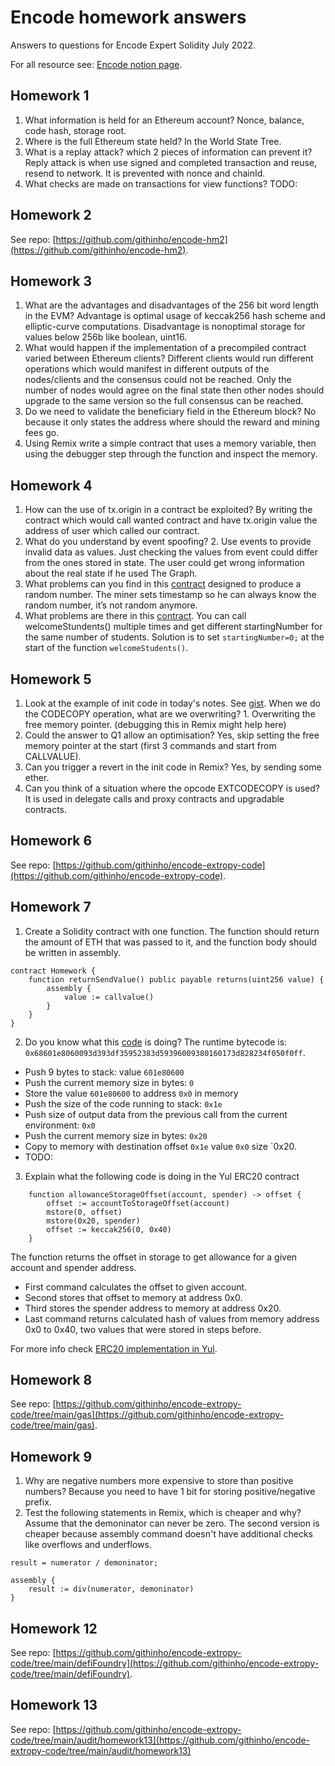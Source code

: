 # Encode homework answers

Answers to questions for Encode Expert Solidity July 2022.

For all resource see: [Encode notion page](https://encodeclub.notion.site/4-Practice-through-homework-and-exercises-488b446c267743d6a3aec2830fc38688).

## Homework 1

1. What information is held for an Ethereum account? Nonce, balance, code hash, storage root.
2. Where is the full Ethereum state held? In the World State Tree.
3. What is a replay attack? which 2 pieces of information can prevent it? Reply attack is when use signed and completed transaction and reuse, resend to network. It is prevented with nonce and chainId.
4. What checks are made on transactions for view functions? TODO:

## Homework 2

See repo: [https://github.com/githinho/encode-hm2](https://github.com/githinho/encode-hm2).

## Homework 3

1. What are the advantages and disadvantages of the 256 bit word length in the EVM? Advantage is optimal usage of keccak256 hash scheme and elliptic-curve computations. Disadvantage is nonoptimal storage for values below 256b like boolean, uint16.
2. What would happen if the implementation of a precompiled contract varied between Ethereum clients? Different clients would run different operations which would manifest in different outputs of the nodes/clients and the consensus could not be reached. Only the number of nodes would agree on the final state then other nodes should upgrade to the same version so the full consensus can be reached.
3. Do we need to validate the beneficiary field in the Ethereum block? No because it only states the address where should the reward and mining fees go.
4. Using Remix write a simple contract that uses a memory variable, then using the
debugger step through the function and inspect the memory.

## Homework 4

1. How can the use of tx.origin in a contract be exploited? By writing the contract which would call wanted contract and have tx.origin value the address of user which called our contract.
2. What do you understand by event spoofing? 2. Use events to provide invalid data as values. Just checking the values from event could differ from the ones stored in state. The user could get wrong information about the real state if he used The Graph.
3. What problems can you find in this [contract](https://gist.github.com/extropyCoder/a627d36d7ab5b1923db8145517051199) designed to produce a random number. The miner sets timestamp so he can always know the random number, it’s not random anymore.
4. What problems are there in this [contract](https://gist.github.com/extropyCoder/3a8a7f7a206041e38ee832cfa4abbd8e). You can call welcomeStundents() multiple times and get different startingNumber for the same number of students. Solution is to set `startingNumber=0;` at the start of the function `welcomeStudents()`.

## Homework 5

1. Look at the example of init code in today's notes. See [gist](https://gist.github.com/extropyCoder/4243c0f90e6a6e97006a31f5b9265b94). When we do the CODECOPY operation, what are we overwriting? 1. Overwriting the free memory pointer.
(debugging this in Remix might help here)
2. Could the answer to Q1 allow an optimisation? Yes, skip setting the free memory pointer at the start (first 3 commands and start from CALLVALUE).
3. Can you trigger a revert in the init code in Remix? Yes, by sending some ether.
4. Can you think of a situation where the opcode EXTCODECOPY is used? It is used in delegate calls and proxy contracts and upgradable contracts.

## Homework 6

See repo: [https://github.com/githinho/encode-extropy-code](https://github.com/githinho/encode-extropy-code).

## Homework 7

1. Create a Solidity contract with one function. The function should return the amount of ETH that was passed to it, and the function body should be written in assembly.

```sol
contract Homework {
    function returnSendValue() public payable returns(uint256 value) {
        assembly {
            value := callvalue()
        }
    }
}
```

2. Do you know what this [code](https://gist.github.com/extropyCoder/9ddce05801ea7ec0f357ba2d9451b2fb) is doing? The runtime bytecode is: `0x68601e8060093d393df35952383d59396009380160173d828234f050f0ff`.

- Push 9 bytes to stack: value `601e80600`
- Push the current memory size in bytes: `0`
- Store the value `601e80600` to address `0x0` in memory
- Push the size of the code running to stack: `0x1e`
- Push size of output data from the previous call from the current environment: `0x0`
- Push the current memory size in bytes: `0x20`
- Copy to memory with destination offset `0x1e` value `0x0` size `0x20.
- TODO:

3. Explain what the following code is doing in the Yul ERC20 contract

```sol
    function allowanceStorageOffset(account, spender) -> offset {
        offset := accountToStorageOffset(account)
        mstore(0, offset)
        mstore(0x20, spender)
        offset := keccak256(0, 0x40)
    }
```

The function returns the offset in storage to get allowance for a given account and spender address.

- First command calculates the offset to given account.
- Second stores that offset to memory at address 0x0.
- Third stores the spender address to memory at address 0x20.
- Last command returns calculated hash of values from memory address 0x0 to 0x40, two values that were stored in steps before.

For more info check [ERC20 implementation in Yul](https://docs.soliditylang.org/en/v0.8.15/yul.html#complete-erc20-example).

## Homework 8

See repo: [https://github.com/githinho/encode-extropy-code/tree/main/gas](https://github.com/githinho/encode-extropy-code/tree/main/gas).

## Homework 9

1. Why are negative numbers more expensive to store than positive numbers? Because you need to have 1 bit for storing positive/negative prefix.
2. Test the following statements in Remix, which is cheaper and why? Assume that the demoninator can never be zero. The second version is cheaper because assembly command doesn't have additional checks like overflows and underflows.

```solidity
result = numerator / demoninator;
```

```solidity
assembly {
    result := div(numerator, demoninator)
}
```

## Homework 12

See repo: [https://github.com/githinho/encode-extropy-code/tree/main/defiFoundry](https://github.com/githinho/encode-extropy-code/tree/main/defiFoundry).

## Homework 13

See repo: [https://github.com/githinho/encode-extropy-code/tree/main/audit/homework13](https://github.com/githinho/encode-extropy-code/tree/main/audit/homework13)
